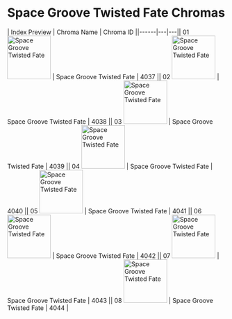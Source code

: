 # Space Groove Twisted Fate Chromas

| Index  Preview | Chroma Name | Chroma ID ||------|---|---|| 01  <img src='https://raw.communitydragon.org/latest/plugins/rcp-be-lol-game-data/global/default/v1/champion-chroma-images/4/4037.png' alt='Space Groove Twisted Fate' width='100'> | Space Groove Twisted Fate | 4037 || 02  <img src='https://raw.communitydragon.org/latest/plugins/rcp-be-lol-game-data/global/default/v1/champion-chroma-images/4/4038.png' alt='Space Groove Twisted Fate' width='100'> | Space Groove Twisted Fate | 4038 || 03  <img src='https://raw.communitydragon.org/latest/plugins/rcp-be-lol-game-data/global/default/v1/champion-chroma-images/4/4039.png' alt='Space Groove Twisted Fate' width='100'> | Space Groove Twisted Fate | 4039 || 04  <img src='https://raw.communitydragon.org/latest/plugins/rcp-be-lol-game-data/global/default/v1/champion-chroma-images/4/4040.png' alt='Space Groove Twisted Fate' width='100'> | Space Groove Twisted Fate | 4040 || 05  <img src='https://raw.communitydragon.org/latest/plugins/rcp-be-lol-game-data/global/default/v1/champion-chroma-images/4/4041.png' alt='Space Groove Twisted Fate' width='100'> | Space Groove Twisted Fate | 4041 || 06  <img src='https://raw.communitydragon.org/latest/plugins/rcp-be-lol-game-data/global/default/v1/champion-chroma-images/4/4042.png' alt='Space Groove Twisted Fate' width='100'> | Space Groove Twisted Fate | 4042 || 07  <img src='https://raw.communitydragon.org/latest/plugins/rcp-be-lol-game-data/global/default/v1/champion-chroma-images/4/4043.png' alt='Space Groove Twisted Fate' width='100'> | Space Groove Twisted Fate | 4043 || 08  <img src='https://raw.communitydragon.org/latest/plugins/rcp-be-lol-game-data/global/default/v1/champion-chroma-images/4/4044.png' alt='Space Groove Twisted Fate' width='100'> | Space Groove Twisted Fate | 4044 |